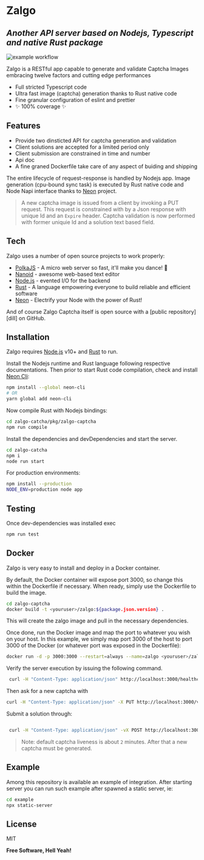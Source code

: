 # Zalgo
## _Another API server based on Nodejs, Typescript and native Rust package_

![example workflow](https://github.com/github/docs/actions/workflows/main.yml/badge.svg)


Zalgo is a RESTful app capable to generate and validate Captcha Images embracing twelve factors and cutting edge performances

- Full stricted Typescript code
- Ultra fast image (captcha) generation thanks to Rust native code
- Fine granular configuration of eslint and prettier
- ✨ 100% coverage ✨

## Features

- Provide two dinsticted API for captcha generation and validation
- Client solutions are accepted for a limited period only
- Client submission are constrained in time and number
- Api doc
- A fine graned Dockerfile take care of any aspect of buiding and shipping

The entire lifecycle of request-response is handled by Nodejs app. Image generation (cpu-bound sync task) is executed by Rust native code and Node Napi interface thanks to [Neon](https://neon-bindings.com/) project.

> A new captcha image is issued from a client
> by invoking a PUT request. This request
> is constrained with by a Json response with
> unique Id and an `Expire` header.
> Captcha validation is now performed with former uniquie Id
> and a solution text based field.

## Tech

Zalgo uses a number of open source projects to work properly:

- [PolkaJS] - A micro web server so fast, it'll make you dance! 👯
- [Nanoid] - awesome web-based text editor
- [Node.js] - evented I/O for the backend
- [Rust] - A language empowering everyone to build reliable and efficient software
- [Neon] - Electrify your Node with the power of Rust!

And of course Zalgo Captcha itself is open source with a [public repository][dill]
 on GitHub.

## Installation

Zalgo requires [Node.js](https://nodejs.org/) v10+ and [Rust](https://www.rust-lang.org/) to run.

Install the Nodejs runtime and Rust language following respective documentations. Then prior to start Rust code compilation,
check and install [Neon Cli](https://neon-bindings.com/docs/getting-started#install-the-neon-cli):

```sh
npm install --global neon-cli
# OR
yarn global add neon-cli
```

Now compile Rust with Nodejs bindings:

```sh
cd zalgo-catcha/pkg/zalgo-captcha
npm run compile
```

Install the dependencies and devDependencies and start the server.

```sh
cd zalgo-catcha
npm i
node run start
```

For production environments:

```sh
npm install --production
NODE_ENV=production node app
```

## Testing

Once dev-dependencies was installed exec

```sh
npm run test

```

## Docker

Zalgo is very easy to install and deploy in a Docker container.

By default, the Docker container will expose port 3000, so change this within the
Dockerfile if necessary. When ready, simply use the Dockerfile to
build the image.

```sh
cd zalgo-captcha
docker build -t <youruser>/zalgo:${package.json.version} .
```

This will create the zalgo image and pull in the necessary dependencies.

Once done, run the Docker image and map the port to whatever you wish on
your host. In this example, we simply map port 3000 of the host to
port 3000 of the Docker (or whatever port was exposed in the Dockerfile):

```sh
docker run -d -p 3000:3000 --restart=always --name=zalgo <youruser>/zalgo:${package.json.version}
```

Verify the server execution by issuing the following command.
```sh
 curl -H "Content-Type: application/json" http://localhost:3000/healthcheck
```

Then ask for a new captcha with
```sh
curl -H "Content-Type: application/json" -X PUT http://localhost:3000/v1/captcha
```

Submit a solution through:
```sh

 curl -H "Content-Type: application/json" -vX POST http://localhost:3000/v1/captcha/PupuNxYWZOYrw8ftnoCBu -d '{"solution":"xyz"}'

```
> Note: default captcha liveness is about `2` minutes. After that a new captcha must be generated.

## Example

Among this repository is available an example of integration. After starting server you can run such example after spawned a static server, ie:

```sh
cd example
npx static-server

```

## License

MIT

**Free Software, Hell Yeah!**

[//]: # (These are reference links used in the body of this note and get stripped out when the markdown processor does its job. There is no need to format nicely because it shouldn't be seen. Thanks SO - http://stackoverflow.com/questions/4823468/store-comments-in-markdown-syntax)

   [PolkaJs]: <https://github.com/lukeed/polka>
   [Nanoid]: <https://www.npmjs.com/package/nanoid>
   [Rust]: <https://www.rust-lang.org/>
   [node.js]: <http://nodejs.org>
   [Neon]: <https://neon-bindings.com/>
   [git-repo-url]: <https://github.com/joemccann/dillinger.git>
